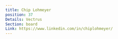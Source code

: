 ```yaml
---
title: Chip Lohmeyer
position: 37
Details: Vectrus
Section: board
Link: https://www.linkedin.com/in/chiplohmeyer/
---
```


